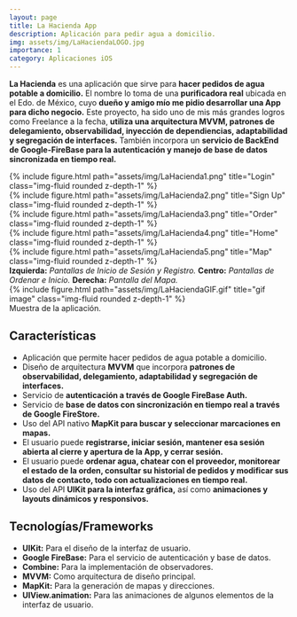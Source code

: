 ```yaml
---
layout: page
title: La Hacienda App
description: Aplicación para pedir agua a domicilio.
img: assets/img/LaHaciendaLOGO.jpg
importance: 1
category: Aplicaciones iOS
---
```


**La Hacienda** es una aplicación que sirve para **hacer pedidos de agua potable a domicilio.** El nombre lo toma de una **purificadora real** ubicada en el Edo. de México, cuyo **dueño y amigo mío me pidio desarrollar una App para dicho negocio.** Este proyecto, ha sido uno de mis más grandes logros como Freelance a la fecha, **utiliza una arquitectura MVVM, patrones de delegamiento, observabilidad, inyección de dependiencias, adaptabilidad y segregación de interfaces.** También incorpora un **servicio de BackEnd de Google-FireBase para la autenticación y manejo de base de datos sincronizada en tiempo real.**


<div class="row">
    <div class="col-sm mt-3 mt-md-0">
        {% include figure.html path="assets/img/LaHacienda1.png" title="Login" class="img-fluid rounded z-depth-1" %}
    </div>
    <div class="col-sm mt-3 mt-md-0">
        {% include figure.html path="assets/img/LaHacienda2.png" title="Sign Up" class="img-fluid rounded z-depth-1" %}
    </div>
    <div class="col-sm mt-3 mt-md-0">
        {% include figure.html path="assets/img/LaHacienda3.png" title="Order" class="img-fluid rounded z-depth-1" %}
    </div>
<div class="col-sm mt-3 mt-md-0">
        {% include figure.html path="assets/img/LaHacienda4.png" title="Home" class="img-fluid rounded z-depth-1" %}
    </div>
<div class="col-sm mt-3 mt-md-0">
        {% include figure.html path="assets/img/LaHacienda5.png" title="Map" class="img-fluid rounded z-depth-1" %}
    </div>
</div>
<div class="caption">
    <b>Izquierda:</b> <i>Pantallas de Inicio de Sesión y Registro.</i>
    <b>Centro:</b> <i>Pantallas de Ordenar e Inicio.</i>
    <b>Derecha:</b> <i>Pantalla del Mapa.</i>
</div>
<div class="row">
    <div class="col-sm mt-3 mt-md-0">
        {% include figure.html path="assets/img/LaHaciendaGIF.gif" title="gif image" class="img-fluid rounded z-depth-1" %}
    </div>
</div>
<div class="caption">
    Muestra de la aplicación.
</div>

## Características

- Aplicación que permite hacer pedidos de agua potable a domicilio.
- Diseño de arquitectura **MVVM** que incorpora **patrones de observabilidad, delegamiento, adaptabilidad y segregación de interfaces.**
- Servicio de **autenticación a través de Google FireBase Auth.**
- Servicio de **base de datos con sincronización en tiempo real a través de Google FireStore.**
- Uso del API nativo **MapKit para buscar y seleccionar marcaciones en mapas.**
- El usuario puede **registrarse, iniciar sesión, mantener esa sesión abierta al cierre y apertura de la App, y cerrar sesión.**
- El usuario puede **ordenar agua, chatear con el proveedor, monitorear el estado de la orden, consultar su historial de pedidos y modificar sus datos de contacto, todo con actualizaciones en tiempo real.**
- Uso del API **UIKit para la interfaz gráfica,** así como **animaciones y layouts dinámicos y responsivos.**

## Tecnologías/Frameworks

- **UIKit:** Para el diseño de la interfaz de usuario.
- **Google FireBase:** Para el servicio de autenticación y base de datos.
- **Combine:** Para la implementación de observadores.
- **MVVM:** Como arquitectura de diseño principal.
- **MapKit:** Para la generación de mapas y direcciones.
- **UIView.animation:** Para las animaciones de algunos elementos de la interfaz de usuario.